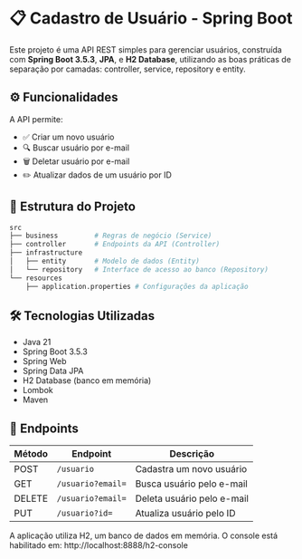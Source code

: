 # 📋 Cadastro de Usuário - Spring Boot

Este projeto é uma API REST simples para gerenciar usuários, construída com **Spring Boot 3.5.3**, **JPA**, e **H2 Database**, utilizando as boas práticas de separação por camadas: controller, service, repository e entity.

## ⚙️ Funcionalidades

A API permite:

- ✅ Criar um novo usuário  
- 🔍 Buscar usuário por e-mail  
- 🗑️ Deletar usuário por e-mail  
- ✏️ Atualizar dados de um usuário por ID

## 🧱 Estrutura do Projeto

```bash
src
├── business         # Regras de negócio (Service)
├── controller       # Endpoints da API (Controller)
├── infrastructure
│   ├── entity       # Modelo de dados (Entity)
│   └── repository   # Interface de acesso ao banco (Repository)
└── resources
    ├── application.properties # Configurações da aplicação
```

## 🛠️ Tecnologias Utilizadas
- Java 21
- Spring Boot 3.5.3
- Spring Web
- Spring Data JPA
- H2 Database (banco em memória)
- Lombok
- Maven

## 🔌 Endpoints

| Método | Endpoint            | Descrição                      |
|--------|---------------------|-------------------------------|
| POST   | `/usuario`          | Cadastra um novo usuário      |
| GET    | `/usuario?email=`   | Busca usuário pelo e-mail     |
| DELETE | `/usuario?email=`   | Deleta usuário pelo e-mail    |
| PUT    | `/usuario?id=`      | Atualiza usuário pelo ID      |


A aplicação utiliza H2, um banco de dados em memória. O console está habilitado em:
http://localhost:8888/h2-console

